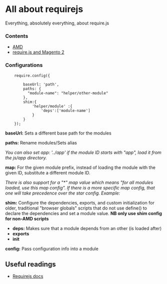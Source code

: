 # All about requirejs
Everything, absolutely everything, about require.js

### Contents

* [AMD](#)
* [require.js and Magento 2](doc/MAGE2.md)

### Configurations

        require.config({
                     
            baseUrl: 'path',            
            paths: {
              "module-name": "helper/other-module"
            },
            shim:{
                'helper/module' :{
                    'deps':['module-name']
                }
            }    
        });


**baseUrl:** Sets a different base path for the modules

**paths:** Rename modules/Sets alias 

_You can also set app: '../app' if the module ID starts with "app", load it from the js/app directory._

**map:** For the given module prefix, instead of loading the module with the given ID, substitute a different module ID.

_There is also support for a "*" map value which means "for all modules loaded, use this map config". If there is a more specific map config, that one will take precedence over the star config. Example:_

**shim:** Configure the dependencies, exports, and custom initialization for older, traditional "browser globals" scripts that do not use define() to declare the dependencies and set a module value. **NB only use shim config for non-AMD scripts**

* **deps:** Makes sure that a module depends from an other (is loaded after)
* **exports**
* **init**

**config:** Pass configuration info into a module


## Useful readings

* [Requirejs docs](http://requirejs.org/docs/api.html)







